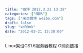 ```yaml
---
title: "微博 2012.3.21 13:38"
categories: ["嘀咕"]
tags: ["来自微博 weibo.com"]
draft: false
slug: "xNR9mk"
date: "2012-03-21 13:38:00"
---
```


<p>Linux架设CS1.6服务器教程 O网页链接 ​​​​</p>
